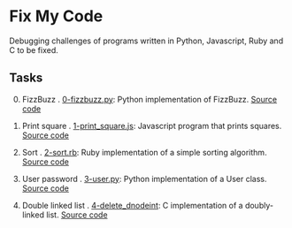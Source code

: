 # Fix My Code

Debugging challenges of  programs written in Python, Javascript, Ruby and C to be fixed.

## Tasks
0. FizzBuzz
. [0-fizzbuzz.py](https://github.com/Lovinaj/Fix_My_Code_Challenge/blob/master/0x00-challenge/0-fizzbuzz.py): Python implementation of FizzBuzz.
[Source code](https://github.com/alx-tools/0x00-Fix_My_Code_Challenge/blob/master/0-fizzbuzz.py)

1. Print square
. [1-print_square.js](https://github.com/Lovinaj/Fix_My_Code_Challenge/blob/master/0x00-challenge/1-print_square.js): Javascript program that prints squares.
[Source code](https://github.com/alx-tools/0x00-Fix_My_Code_Challenge/blob/master/1-print_square.js)

2. Sort
. [2-sort.rb](https://github.com/Lovinaj/Fix_My_Code_Challenge/blob/master/0x00-challenge/2-sort.rb): Ruby implementation of a simple sorting algorithm.
[Source code](https://github.com/alx-tools/0x00-Fix_My_Code_Challenge/blob/master/2-sort.rb)

3. User password
. [3-user.py](https://github.com/Lovinaj/Fix_My_Code_Challenge/blob/master/0x00-challenge/3-user.py): Python implementation of a User class.
[Source code](https://github.com/alx-tools/0x00-Fix_My_Code_Challenge/blob/master/3-user.py)

4. Double linked list
. [4-delete_dnodeint](https://github.com/Lovinaj/Fix_My_Code_Challenge/tree/master/0x00-challenge/4-delete_dnodeint): C implementation of a doubly-linked list.
[Source code](https://github.com/alx-tools/0x00-Fix_My_Code_Challenge/tree/master/4-delete_dnodeint)
